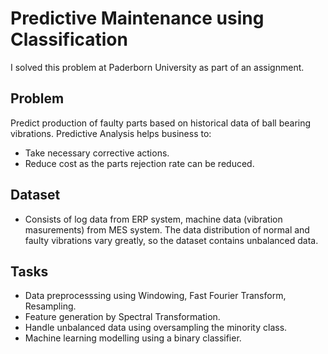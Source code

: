 # Predictive Maintenance using Classification 
I solved this problem at Paderborn University as part of an assignment.

## Problem
Predict production of faulty parts based on historical data of ball bearing vibrations. Predictive Analysis helps business to:
- Take necessary corrective actions.
- Reduce cost as the parts rejection rate can be reduced.

## Dataset
- Consists of log data from ERP system, machine data (vibration masurements) from MES system. The data distribution of normal and faulty vibrations vary greatly, so the dataset contains unbalanced data.

## Tasks
- Data preprocesssing using Windowing, Fast Fourier Transform, Resampling.
- Feature generation by Spectral Transformation.
- Handle unbalanced data using oversampling the minority class.
- Machine learning modelling using a binary classifier.
